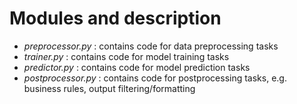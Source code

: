 # Modules and description 

* *preprocessor.py* : contains code for data preprocessing tasks 
* *trainer.py* : contains code for model training tasks
* *predictor.py* : contains code for model prediction tasks 
* *postprocessor.py* : contains code for postprocessing tasks, e.g. business rules, output filtering/formatting  

